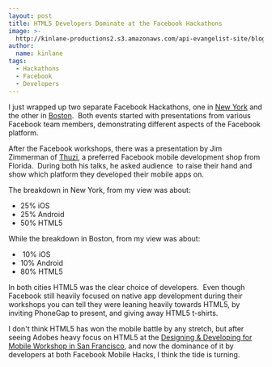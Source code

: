 ```yaml
---
layout: post
title: HTML5 Developers Dominate at the Facebook Hackathons
image: >-
  http://kinlane-productions2.s3.amazonaws.com/api-evangelist-site/blog/HTML5_Logo_512.png
author:
  name: kinlane
tags:
  - Hackathons
  - Facebook
  - Developers
---
```

I just wrapped up two separate Facebook Hackathons, one in [New York](http://www.hackweekends.com/events/facebook_mobile_hack__new_york.php "New York") and the other in [Boston](http://www.hackweekends.com/events/facebook_mobile_hack__boston.php "Boston").  Both events started with presentations from various Facebook team members, demonstrating different aspects of the Facebook platform.

After the Facebook workshops, there was a presentation by Jim Zimmerman of [Thuzi](http://www.thuzi.com/ "Thuzi"), a preferred Facebook mobile development shop from Florida.  During both his talks, he asked audience  to raise their hand and show which platform they developed their mobile apps on.

The breakdown in New York, from my view was about:

*   25% iOS
*   25% Android
*   50% HTML5

While the breakdown in Boston, from my view was about:

*    10% iOS
*   10% Android
*   80% HTML5

In both cities HTML5 was the clear choice of developers.  Even though Facebook still heavily focused on native app development during their workshops you can tell they were leaning heavily towards HTML5, by inviting PhoneGap to present, and giving away HTML5 t-shirts.

I don't think HTML5 has won the mobile battle by any stretch, but after seeing Adobes heavy focus on HTML5 at the [Designing & Developing for Mobile Workshop in San Francisco](http://www.hackweekends.com/events/designing__developing_for_mobile_workshop.php "Designing & Developing for Mobile Workshop in San Francisco"), and now the dominance of it by developers at both Facebook Mobile Hacks, I think the tide is turning.